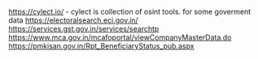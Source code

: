 https://cylect.io/ - cylect is collection of osint tools.
for some goverment data 
https://electoralsearch.eci.gov.in/
https://services.gst.gov.in/services/searchtp
https://www.mca.gov.in/mcafoportal/viewCompanyMasterData.do
https://pmkisan.gov.in/Rpt_BeneficiaryStatus_pub.aspx
